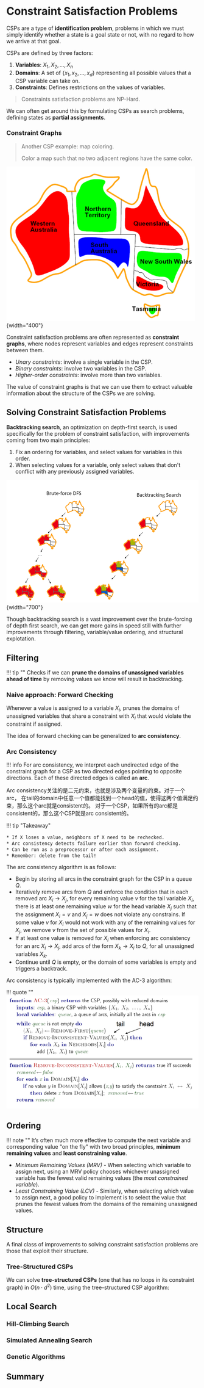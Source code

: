 # Constraint Satisfaction Problems

CSPs are a type of **identification problem**, problems in which
we must simply identify whether a state is a goal state or not,
with no regard to how we arrive at that goal.

CSPs are defined by three factors:

1. **Variables**: $X_1, X_2, \ldots, X_n$ 
2. **Domains**: A set of $\{x_1, x_2, \ldots, x_d\}$ representing all possible values 
    that a CSP variable can take on.
3. **Constraints**: Defines restrictions on the values of variables.

> Constraints satisfaction problems are NP-Hard.

We can often get around this by formulating CSPs as search problems,
defining states as **partial assignments**.

### Constraint Graphs

> Another CSP example: map coloring.
>
> Color a map such that no two adjacent regions have the same color.

![map coloring](../img/map-coloring.png){width="400"}

Constraint satisfaction problems are often represented as **constraint graphs**,
where nodes represent variables and edges represent constraints between them.

* *Unary constraints*: involve a single variable in the CSP.
* *Binary constraints*: involve two variables in the CSP.
* *Higher-order constraints*: involve more than two variables.

The value of constraint graphs is that we can use them to extract valuable
information about the structure of the CSPs we are solving.

## Solving Constraint Satisfaction Problems

**Backtracking search**, an optimization on depth-first search, is used
specifically for the problem of constraint satisfaction, with
improvements coming from two main principles:

1. Fix an ordering for variables, and select values for variables in this order.
2. When selecting values for a variable, only select values that
    don't conflict with any previously assigned variables.

![backtracking](../img/brutal-vs-backtracking.png){width="700"}

Though backtracking search is a vast improvement over the brute-forcing of depth first search, we can get more gains in speed still with further improvements through filtering, variable/value ordering, and structural explotation.

## Filtering

!!! tip ""
    Checks if we can **prune the domains of unassigned variables ahead of time** by removing
    values we know will result in backtracking.

### Naive approach: Forward Checking

Whenever a value is assigned to a variable $X_i$, prunes the domains of
unassigned variables that share a constraint with $X_i$ that would
violate the constraint if assigned.

The idea of forward checking can be generalized to **arc consistency**.

### Arc Consistency

!!! info
    For arc consistency, we interpret each undirected edge of the constraint graph
    for a CSP as two directed edges pointing to opposite directions.
    Each of these directed edges is called an **arc**.

Arc consistency关注的是二元约束，也就是涉及两个变量的约束。对于一个arc，
在tail的domain中任意一个值都能找到一个head的值，使得这两个值满足约束，那么这个arc就是consistent的。
对于一个CSP，如果所有的arc都是consistent的，那么这个CSP就是arc consistent的。

!!! tip "Takeaway"

    * If X loses a value, neighbors of X need to be rechecked.
    * Arc consistency detects failure earlier than forward checking.
    * Can be run as a preprocessor or after each assignment.
    * Remember: delete from the tail!

The arc consistency algorithm is as follows:

* Begin by storing all arcs in the constraint graph for the CSP in a queue $Q$.
* Iteratively remove arcs from $Q$ and enforce the condition that in each removed arc
    $X_{i} \longrightarrow X_{j}$, for every remaining value $v$ for the tail variable
    $X_i$, there is at least one remaining value $w$ for the head variable $X_j$ such that
    the assignment $X_i = v$ and $X_j = w$ does not violate any constrains.
    If some value $v$ for $X_i$ would not work with any of the remaining values for $X_j$,
    we remove $v$ from the set of possible values for $X_i$.
* If at least one value is removed for $X_i$ when enforcing arc consistency for an arc
    $X_i \longrightarrow X_j$, add arcs of the form $X_k \longrightarrow X_i$ to $Q$,
    for all unassigned variables $X_k$.
* Continue until $Q$ is empty, or the domain of some variables is empty and 
    triggers a backtrack.

Arc consistency is typically implemented with the AC-3 algorithm:


!!! quote ""
    ![ac-3](../img/ac-3.png)

## Ordering

!!! note ""
    It’s often much more effective to compute the next variable and corresponding value "on the fly" with two broad principles, **minimum remaining values** and **least constraining value**.

* *Minimum Remaining Values (MRV)* - When selecting which variable to assign next, using an MRV policy chooses whichever unassigned variable has the fewest valid remaining values (the *most constrained variable*).
* *Least Constraining Value (LCV)* - Similarly, when selecting which value to assign next, a good policy to implement is to select the value that prunes the fewest values from the domains of the remaining unassigned values.

## Structure

A final class of improvements to solving constraint satisfaction problems are those that exploit their structure.

### Tree-Structured CSPs

We can solve **tree-structured CSPs** (one that has no loops in its constraint graph) in $O(n \cdot d^2)$ time, using the tree-structured CSP algorithm:

## Local Search

### Hill-Climbing Search

### Simulated Annealing Search

### Genetic Algorithms

## Summary